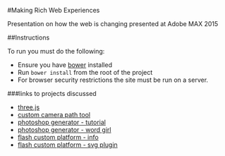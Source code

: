 #Making Rich Web Experiences

Presentation on how the web is changing presented at Adobe MAX 2015

##Instructions

To run you must do the following:

* Ensure you have [bower](http://bower.io/) installed
* Run `bower install` from the root of the project
* For browser security restrictions the site must be run on a server.


###links to projects discussed

* [three.js](http://threejs.org/)
* [custom camera path tool](https://github.com/cjgammon/three.js-camera-path-tool)
* [photoshop generator - tutorial](http://tomkrcha.com/?p=3896)
* [photoshop generator - word girl](https://github.com/adobe-webplatform/Demo-for-PBS-Kids-Word-Girl)
* [flash custom platform - info](https://helpx.adobe.com/flash/using/custom-platform-support.html)
* [flash custom platform - svg plugin](https://github.com/cjgammon/Flash-Plugin-SnapPlatform)


